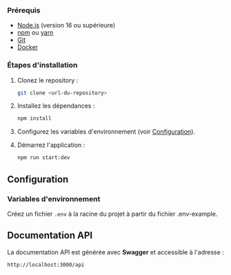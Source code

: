 ### Prérequis

- [Node.js](https://nodejs.org/) (version 16 ou supérieure)
- [npm](https://www.npmjs.com/) ou [yarn](https://yarnpkg.com/)
- [Git](https://git-scm.com/)
- [Docker](https://www.docker.com/)

### Étapes d'installation

1. Clonez le repository :

   ```bash
   git clone <url-du-repository>
   ```

2. Installez les dépendances :

   ```bash
   npm install
   ```

3. Configurez les variables d'environnement (voir [Configuration](#configuration)).

4. Démarrez l'application :

   ```bash
   npm run start:dev
   ```

## Configuration

### Variables d'environnement

Créez un fichier `.env` à la racine du projet à partir du fichier .env-example.

## Documentation API

La documentation API est générée avec **Swagger** et accessible à l'adresse :

```
http://localhost:3000/api
```